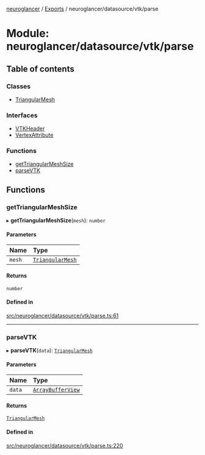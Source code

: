 [neuroglancer](../README.md) / [Exports](../modules.md) / neuroglancer/datasource/vtk/parse

# Module: neuroglancer/datasource/vtk/parse

## Table of contents

### Classes

- [TriangularMesh](../classes/neuroglancer_datasource_vtk_parse.TriangularMesh.md)

### Interfaces

- [VTKHeader](../interfaces/neuroglancer_datasource_vtk_parse.VTKHeader.md)
- [VertexAttribute](../interfaces/neuroglancer_datasource_vtk_parse.VertexAttribute.md)

### Functions

- [getTriangularMeshSize](neuroglancer_datasource_vtk_parse.md#gettriangularmeshsize)
- [parseVTK](neuroglancer_datasource_vtk_parse.md#parsevtk)

## Functions

### getTriangularMeshSize

▸ **getTriangularMeshSize**(`mesh`): `number`

#### Parameters

| Name | Type |
| :------ | :------ |
| `mesh` | [`TriangularMesh`](../classes/neuroglancer_datasource_vtk_parse.TriangularMesh.md) |

#### Returns

`number`

#### Defined in

[src/neuroglancer/datasource/vtk/parse.ts:61](https://github.com/ActiveBrainAtlas2/neuroglancer/blob/91617476/src/neuroglancer/datasource/vtk/parse.ts#L61)

___

### parseVTK

▸ **parseVTK**(`data`): [`TriangularMesh`](../classes/neuroglancer_datasource_vtk_parse.TriangularMesh.md)

#### Parameters

| Name | Type |
| :------ | :------ |
| `data` | [`ArrayBufferView`](../interfaces/main_module._internal_.ArrayBufferView.md) |

#### Returns

[`TriangularMesh`](../classes/neuroglancer_datasource_vtk_parse.TriangularMesh.md)

#### Defined in

[src/neuroglancer/datasource/vtk/parse.ts:220](https://github.com/ActiveBrainAtlas2/neuroglancer/blob/91617476/src/neuroglancer/datasource/vtk/parse.ts#L220)
